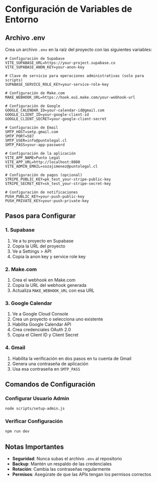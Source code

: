 # Configuración de Variables de Entorno

## Archivo .env

Crea un archivo `.env` en la raíz del proyecto con las siguientes variables:

```env
# Configuración de Supabase
VITE_SUPABASE_URL=https://your-project.supabase.co
VITE_SUPABASE_ANON_KEY=your-anon-key

# Clave de servicio para operaciones administrativas (solo para scripts)
SUPABASE_SERVICE_ROLE_KEY=your-service-role-key

# Configuración de Make.com
MAKE_WEBHOOK_URL=https://hook.eu1.make.com/your-webhook-url

# Configuración de Google
GOOGLE_CALENDAR_ID=your-calendar-id@gmail.com
GOOGLE_CLIENT_ID=your-google-client-id
GOOGLE_CLIENT_SECRET=your-google-client-secret

# Configuración de Email
SMTP_HOST=smtp.gmail.com
SMTP_PORT=587
SMTP_USER=info@puntolegal.cl
SMTP_PASS=your-app-password

# Configuración de la aplicación
VITE_APP_NAME=Punto Legal
VITE_APP_URL=http://localhost:8080
VITE_ADMIN_EMAIL=sozajimenez@puntolegal.cl

# Configuración de pagos (opcional)
STRIPE_PUBLIC_KEY=pk_test_your-stripe-public-key
STRIPE_SECRET_KEY=sk_test_your-stripe-secret-key

# Configuración de notificaciones
PUSH_PUBLIC_KEY=your-push-public-key
PUSH_PRIVATE_KEY=your-push-private-key
```

## Pasos para Configurar

### 1. Supabase
1. Ve a tu proyecto en Supabase
2. Copia la URL del proyecto
3. Ve a Settings > API
4. Copia la anon key y service role key

### 2. Make.com
1. Crea el webhook en Make.com
2. Copia la URL del webhook generada
3. Actualiza `MAKE_WEBHOOK_URL` con esa URL

### 3. Google Calendar
1. Ve a Google Cloud Console
2. Crea un proyecto o selecciona uno existente
3. Habilita Google Calendar API
4. Crea credenciales OAuth 2.0
5. Copia el Client ID y Client Secret

### 4. Gmail
1. Habilita la verificación en dos pasos en tu cuenta de Gmail
2. Genera una contraseña de aplicación
3. Usa esa contraseña en `SMTP_PASS`

## Comandos de Configuración

### Configurar Usuario Admin
```bash
node scripts/setup-admin.js
```

### Verificar Configuración
```bash
npm run dev
```

## Notas Importantes

- **Seguridad**: Nunca subas el archivo `.env` al repositorio
- **Backup**: Mantén un respaldo de las credenciales
- **Rotación**: Cambia las contraseñas regularmente
- **Permisos**: Asegúrate de que las APIs tengan los permisos correctos 